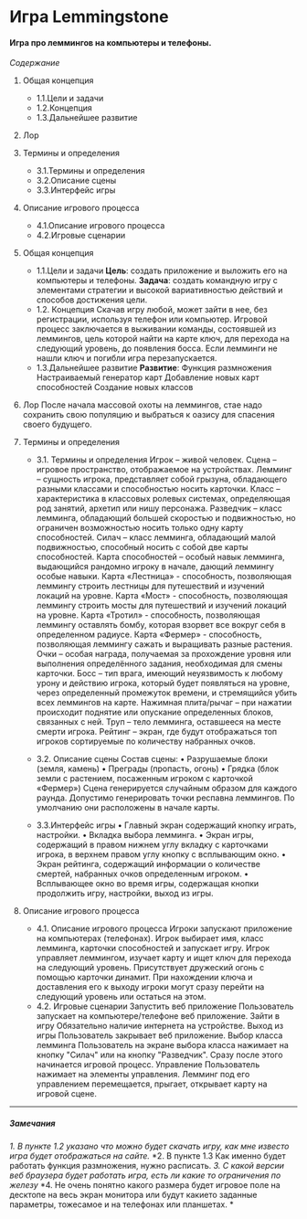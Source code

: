 # Игра Lemmingstone
#### Игра про леммингов на компьютеры и телефоны.
*Содержание*
1. Общая концепция
    - 1.1.Цели и задачи
    - 1.2.Концепция
    - 1.3.Дальнейшее развитие
2. Лор
3. Термины и определения
    - 3.1.Термины и определения 
    - 3.2.Описание сцены
    - 3.3.Интерфейс игры
4. Описание игрового процесса
    - 4.1.Описание игрового процесса
    - 4.2.Игровые сценарии

1. Общая концепция
    - 1.1.Цели и задачи
**Цель**: создать приложение и выложить его на компьютеры и телефоны.
**Задача**: создать командную игру с элементами стратегии и высокой вариативностью действий и способов достижения цели.
    - 1.2. Концепция
Скачав игру любой, может зайти в нее, без регистрации, используя телефон или компьютер.
Игровой процесс заключается в выживании команды, состоявшей из леммингов, цель которой найти на карте ключ, для перехода на следующий уровень, до появления босса.
Если лемминги не нашли ключ и погибли игра перезапускается.
    - 1.3.Дальнейшее развитие
**Развитие**:
Функция размножения
Настраиваемый генератор карт
Добавление новых карт способностей
Создание новых классов

2. Лор
После начала массовой охоты на леммингов, стае надо сохранить свою популяцию и выбраться к оазису для спасения своего будущего.

3. Термины и определения
    - 3.1. Термины и определения
Игрок – живой человек.
Сцена – игровое пространство, отображаемое на устройствах.
Лемминг – сущность игрока, представляет собой грызуна, обладающего разными классами и способностью носить карточки.
Класс – характеристика в классовых ролевых системах, определяющая род занятий, архетип или нишу персонажа.
Разведчик – класс лемминга, обладающий большей скоростью и подвижностью, но ограничен возможностью носить только одну карту способностей.
Силач – класс лемминга, обладающий малой подвижностью, способный носить с собой две карты способностей.
Карта способностей – особый навык лемминга, выдающийся рандомно игроку в начале, дающий леммингу особые навыки.
Карта «Лестница» - способность, позволяющая леммингу строить лестницы для путешествий и изучений локаций на уровне.
Карта «Мост» - способность, позволяющая леммингу строить мосты для путешествий и изучений локаций на уровне.
Карта «Тротил» - способность, позволяющая леммингу оставлять бомбу, которая взорвет все вокруг себя в определенном радиусе.
Карта «Фермер» - способность, позволяющая леммингу сажать и выращивать разные растения.
Очки – особая награда, получаемая за прохождение уровня или выполнения определённого задания, необходимая для смены карточки.
Босс – тип врага, имеющий неуязвимость к любому урону и действию игрока, который будет появляться на уровне, через определенный промежуток времени, и стремящийся убить всех леммингов на карте.
Нажимная плита/рычаг – при нажатии происходит поднятие или опускание определенных блоков, связанных с ней.
Труп – тело лемминга, оставшееся на месте смерти игрока.
Рейтинг – экран, где будут отображаться топ игроков сортируемые по количеству набранных очков.

    - 3.2. Описание сцены
Состав сцены:
•	Разрушаемые блоки (земля, камень)
•	Преграды (пропасть, огонь)
•	Грядка (блок земли с растением, посаженным игроком с карточкой «Фермер»)
Сцена генерируется случайным образом для каждого раунда.
Допустимо генерировать точки респавна леммингов. По умолчанию они расположены в начале карты.
    - 3.3.Интерфейс игры
•	Главный экран содержащий кнопку играть, настройки.
•	Вкладка выбора лемминга.
•	Экран игры, содержащий в правом нижнем углу вкладку с карточками игрока, в верхнем правом углу кнопку с всплывающим окно.
•	Экран рейтинга, содержащий информации о количестве смертей, набранных очков определенным игроком.
•	Всплывающее окно во время игры, содержащая кнопки продолжить игру,
настройки, выход из игры.
4. Описание игрового процесса
    - 4.1. Описание игрового процесса
Игроки запускают приложение на компьютерах (телефонах).
Игрок выбирает имя, класс лемминга, карточки способностей и запускает игру.
Игрок управляет леммингом, изучает карту и ищет ключ для перехода на следующий уровень.
Присутствует дружеский огонь с помощью карточки динамит.
При нахождении ключа и доставления его к выходу игроки могут сразу перейти на следующий уровень или остаться на этом.
    - 4.2. Игровые сценарии
Запустить веб приложение
Пользователь запускает на компьютере/телефоне веб приложение.
Зайти в игру
Обязательно наличие интернета на устройстве.
Выход из игры
Пользователь закрывает веб приложение.
Выбор класса лемминга 
Пользователь на экране выбора класса нажимает на кнопку "Силач" или на кнопку "Разведчик".
Сразу после этого начинается игровой процесс.
Управление
Пользователь нажимает на элементы управления. Лемминг под его управлением перемещается, прыгает, открывает карту на игровой сцене.

---
##### Замечания

*1. В пункте 1.2 указано что можно будет скачать игру, как мне известо игра будет отображаться на сайте.*
*2. В пункте 1.3 Как именно будет работать функция размножения, нужно расписать. 
*3. С какой версии веб браузера будет работать игра, есть ли какие то ограничения по железу*
*4. Не очень понятно какого размера будет игровое поле на десктопе на весь экран монитора или будут какието заданные параметры, тожесамое и на телефонах или планшетах. *
 